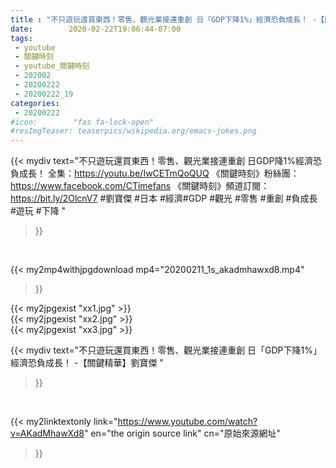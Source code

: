 ```yaml
---
title : "不只遊玩還買東西！零售、觀光業接連重創 日「GDP下降1%」經濟恐負成長！ -【關鍵精華】劉寶傑 "
date:        2020-02-22T19:06:44-07:00
tags:
 - youtube
 - 關鍵時刻
 - youtube_關鍵時刻
 - 202002
 - 20200222
 - 20200222_19
categories:
 - 20200222
#icon:        "fas fa-lock-open"
#resImgTeaser: teaserpics/wikipedia.org/emacs-jokes.png
---
```


{{< mydiv text="不只遊玩還買東西！零售、觀光業接連重創 日GDP降1%經濟恐負成長！ 全集：https://youtu.be/IwCETmQoQUQ  《關鍵時刻》粉絲團：https://www.facebook.com/CTimefans 《關鍵時刻》頻道訂閱：https://bit.ly/2OlcnV7  #劉寶傑 #日本 #經濟#GDP #觀光 #零售 #重創 #負成長  #遊玩 #下降 "
>}}
<br>


{{< my2mp4withjpgdownload mp4="20200211_1s_akadmhawxd8.mp4"
>}}

{{< my2jpgexist "xx1.jpg" >}}<br>
{{< my2jpgexist "xx2.jpg" >}}<br>
{{< my2jpgexist "xx3.jpg" >}}<br>



{{< mydiv text="不只遊玩還買東西！零售、觀光業接連重創 日「GDP下降1%」經濟恐負成長！ -【關鍵精華】劉寶傑 "
>}}
<br>

{{< my2linktextonly link="https://www.youtube.com/watch?v=AKadMhawXd8"
en="the origin source link" cn="原始來源網址"
>}}


<br>

